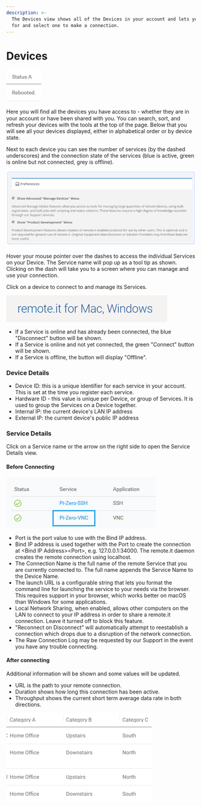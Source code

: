```yaml
---
description: >-
  The Devices view shows all of the Devices in your account and lets you search
  for and select one to make a connection.
---
```


# Devices

![](../../../.gitbook/assets/image%20%2894%29.png)

Here you will ﬁnd all the devices you have access to - whether they are in your account or have been shared with you.  You can search, sort, and refresh your devices with the tools at the top of the page. Below that you will see all your devices displayed, either in alphabetical order or by device state.

Next to each device you can see the number of services \(by the dashed underscores\) and the connection state of the services \(blue is active, green is online but not connected, grey is offline\).

![](../../../.gitbook/assets/image%20%28285%29.png)

Hover your mouse pointer over the dashes to access the individual Services on your Device. The Service name will pop up as a tool tip as shown. Clicking on the dash will take you to a screen where you can manage and use your connection.

Click on a device to connect to and manage its Services.

![](../../../.gitbook/assets/image%20%28462%29.png)

* If a Service is online and has already been connected, the blue "Disconnect" button will be shown.
* If a Service is online and not yet connected, the green "Connect" button will be shown.
* If a Service is offline, the button will display "Offline".

### Device Details

* Device ID: this is a unique identifier for each service in your account.  This is set at the time you register each service.
* Hardware ID - this value is unique per Device, or group of Services.  It is used to group the Services on a Device together.
* Internal IP: the current device's LAN IP address
* External IP: the current device's public IP address

### Service Details

Click on a Service name or the arrow on the right side to open the Service Details view.

#### Before Connecting

![](../../../.gitbook/assets/image%20%28109%29.png)

* Port is the port value to use with the Bind IP address. 
* Bind IP address is used together with the Port to create the connection at &lt;Bind IP Address&gt;&lt;Port&gt;, e.g. 127.0.0.1:34000.  The remote.it daemon creates the remote connection using localhost.
* The Connection Name is the full name of the remote Service that you are currently connected to.  The full name appends the Service Name to the Device Name.
* The launch URL is a configurable string that lets you format the command line for launching the service to your needs via the browser.    This requires support in your browser, which works better on macOS than Windows for some applications.
* Local Network Sharing, when enabled, allows other computers on the LAN to connect to your IP address in order to share a remote.it connection.  Leave it turned off to block this feature.
* "Reconnect on Disconnect" will automatically attempt to reestablish a connection which drops due to a disruption of the network connection.
* The Raw Connection Log may be requested by our Support in the event you have any trouble connecting.

#### After connecting

Additional information will be shown and some values will be updated.

* URL is the path to your remote connection.  
* Duration shows how long this connection has been active.
* Throughput shows the current short term average data rate in both directions.

![](../../../.gitbook/assets/image%20%28433%29.png)

